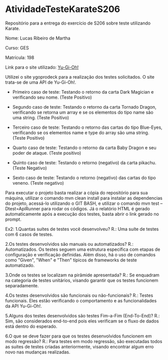 # AtividadeTesteKarateS206
Repositório para a entrega do exercício de S206 sobre teste utilizando Karate.

Nome: Lucas Ribeiro de Martha

Curso: GES

Matrícula: 198

Link para o site utilizado: [Yu-Gi-Oh!](https://ygoprodeck.com/api-guide/)

Utilizei o site ygoprodeck para a realização dos testes solicitados. O site trata-se de uma API de Yu-Gi-Oh!.

- Primeiro caso de teste: Testando o retorno da carta Dark Magician e verificando seu nome. (Teste Positivo)

- Segundo caso de teste: Testando o retorno da carta Tornado Dragon, verificando se retorna um array e se os elementos do tipo name são uma string. (Teste Positivo)

- Terceiro caso de teste: Testando o retorno das cartas do tipo Blue-Eyes, verificando se os elementos name e type do array são uma string. (Teste Positivo)

- Quarto caso de teste: Testando o retorno da carta Baby Dragon e seu poder de ataque. (Teste positivo)

- Quinto caso de teste: Testando o retorno (negativo) da carta pikachu. (Teste Negativo)

- Sexto caso de teste: Testando o retorno (negativo) das cartas do tipo veneno. (Teste negativo)

Para executar o projeto basta realizar a cópia do repositório para sua máquina, utilizar o comando mvn clean install para instalar as dependencias do projeto, acessá-lo utilizando o GIT BASH, e utilizar o comando mvn test –Dtest=ApiRunner para rodar os códigos.
Já o relatório HTML é gerado automaticamente após a execução dos testes, basta abrir o link gerado no prompt.

Ex2:
1.Quantas suítes de testes você desenvolveu?
R.: Uma suíte de testes com 6 casos de testes.

2.Os testes desenvolvidos são manuais ou automatizados?
R.: Automatizados. Os testes seguem uma estrutura específica com etapas de configuração e verificação definidas. Além disso, há o uso de comandos como "Given", "When" e "Then" típicos de frameworks de teste automatizado.

3.Onde os testes se localizam na pirâmide apresentada?
R.: Se enquadram na categoria de testes unitários, visando garantir que os testes funcionem separadamente.

4.Os testes desenvolvidos são funcionais ou não-funcionais?
R.: Testes funcionais. Eles estão verificando o comportamento e as funcionalidades da API Yu-Gi-Oh!.

5.Alguns dos testes desenvolvidos são testes Fim-a-Fim (End-To-End)?
R.: Sim, são considerados end-to-end pois eles verificam se o fluxo de dados está dentro do esperado.

6.O que se deve fazer para que os testes desenvolvidos funcionem em modo regressão?
R.: Para testes em modo regressão, são executadas todos as suites de testes criadas anteriormente, visando encontrar algum erro novo nas mudanças realizadas.